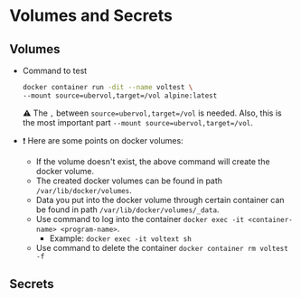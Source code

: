 # Volumes and Secrets

## Volumes

- Command to test
  ```bash
  docker container run -dit --name voltest \
  --mount source=ubervol,target=/vol alpine:latest
  ```
  :warning: The `,` between `source=ubervol,target=/vol` is needed. Also, this is the most important part `--mount source=ubervol,target=/vol`.

- :exclamation: Here are some points on docker volumes:
  - If the volume doesn't exist, the above command will create the docker volume.
  - The created docker volumes can be found in path `/var/lib/docker/volumes`.
  - Data you put into the docker volume through certain container can be found in path `/var/lib/docker/volumes/_data`.
  - Use command to log into the container `docker exec -it <container-name> <program-name>`.
    - Example: `docker exec -it voltext sh`
  - Use command to delete the container `docker container rm voltest -f`

## Secrets



